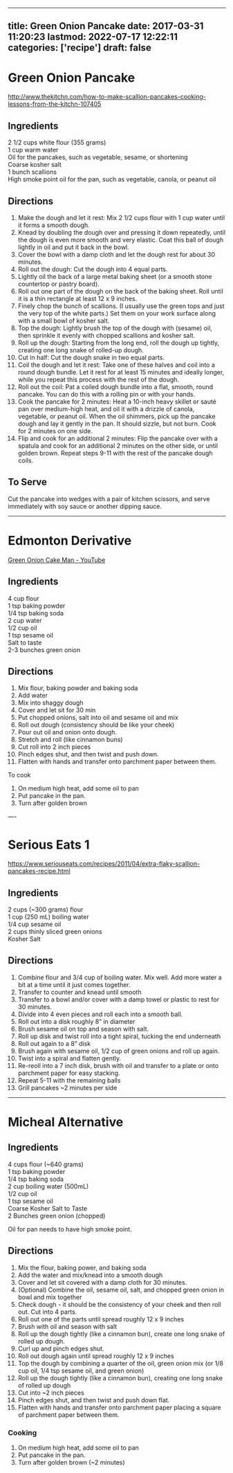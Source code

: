 
---
title: Green Onion Pancake
date: 2017-03-31 11:20:23
lastmod: 2022-07-17 12:22:11
categories: ['recipe']
draft: false
---


# Green Onion Pancake
http://www.thekitchn.com/how-to-make-scallion-pancakes-cooking-lessons-from-the-kitchn-107405

## Ingredients
2 1/2 cups white flour (355 grams)  
1 cup warm water  
Oil for the pancakes, such as vegetable, sesame, or shortening  
Coarse kosher salt  
1 bunch scallions  
High smoke point oil for the pan, such as vegetable, canola, or peanut oil

## Directions
1. Make the dough and let it rest: Mix 2 1/2 cups flour with 1 cup water until it forms a smooth dough. 
2. Knead by doubling the dough over and pressing it down repeatedly, until the dough is even more smooth and very elastic. Coat this ball of dough lightly in oil and put it back in the bowl. 
3. Cover the bowl with a damp cloth and let the dough rest for about 30 minutes.
4. Roll out the dough: Cut the dough into 4 equal parts.
5. Lightly oil the back of a large metal baking sheet (or a smooth stone countertop or pastry board).
6. Roll out one part of the dough on the back of the baking sheet. Roll until it is a thin rectangle at least 12 x 9 inches.
7. Finely chop the bunch of scallions. (I usually use the green tops and just the very top of the white parts.) Set them on your work surface along with a small bowl of kosher salt.
8. Top the dough: Lightly brush the top of the dough with (sesame) oil, then sprinkle it evenly with chopped scallions and kosher salt.
9. Roll up the dough: Starting from the long end, roll the dough up tightly, creating one long snake of rolled-up dough.
10. Cut in half: Cut the dough snake in two equal parts.
11. Coil the dough and let it rest: Take one of these halves and coil into a round dough bundle. Let it rest for at least 15 minutes and ideally longer, while you repeat this process with the rest of the dough.
12. Roll out the coil: Pat a coiled dough bundle into a flat, smooth, round pancake. You can do this with a rolling pin or with your hands.
13. Cook the pancake for 2 minutes: Heat a 10-inch heavy skillet or sauté pan over medium-high heat, and oil it with a drizzle of canola, vegetable, or peanut oil. When the oil shimmers, pick up the pancake dough and lay it gently in the pan. It should sizzle, but not burn. Cook for 2 minutes on one side.
14. Flip and cook for an additional 2 minutes: Flip the pancake over with a spatula and cook for an additional 2 minutes on the other side, or until golden brown. Repeat steps 9-11 with the rest of the pancake dough coils.

## To Serve

Cut the pancake into wedges with a pair of kitchen scissors, and serve immediately with soy sauce or another dipping sauce.

---

# Edmonton Derivative
[Green Onion Cake Man - YouTube](https://www.youtube.com/watch?v=D3FTJESc1GY)

## Ingredients
4 cup flour  
1 tsp baking powder  
1/4 tsp baking soda  
2 cup water  
1/2 cup oil  
1 tsp sesame oil  
Salt to taste  
2-3 bunches green onion

## Directions
1. Mix flour, baking powder and baking soda
2. Add water
3. Mix into shaggy dough
4. Cover and let sit for 30 min
5. Put chopped onions, salt into oil and sesame oil and mix
6. Roll out dough (consistency should be like your cheek)
7. Pour out oil and onion onto dough.
8. Stretch and roll (like cinnamon buns)
9. Cut roll into 2 inch pieces
10. Pinch edges shut, and then twist and push down.
11. Flatten with hands and transfer onto parchment paper between them.

To cook
1. On medium high heat, add some oil to pan
2. Put pancake in the pan.
3. Turn after golden brown

—-

# Serious Eats 1
https://www.seriouseats.com/recipes/2011/04/extra-flaky-scallion-pancakes-recipe.html

## Ingredients
2 cups (~300 grams) flour  
1 cup (250 mL) boiling water  
1/4 cup sesame oil  
2 cups thinly sliced green onions  
Kosher Salt

## Directions
1. Combine flour and 3/4 cup of boiling water. Mix well. Add more water a bit at a time until it just comes together.
2. Transfer to counter and knead until smooth
3. Transfer to a bowl and/or cover with a damp towel or plastic to rest for 30 minutes.
4. Divide into 4 even pieces and roll each into a smooth ball.
5. Roll out into a disk roughly 8” in diameter
6. Brush sesame oil on top and season with salt.
7. Roll up disk and twist roll into a tight spiral, tucking the end underneath
8. Roll out again to a 8” disk
9. Brush again with sesame oil, 1/2 cup of green onions and roll up again.
10. Twist into a spiral and flatten gently.
11. Re-reoll into a 7 inch disk, brush with oil and transfer to a plate or onto parchment paper for easy stacking.
12. Repeat 5-11 with the remaining balls
13. Grill pancakes ~2 minutes per side

----

# Micheal Alternative
## Ingredients
4 cups flour (~640 grams)  
1 tsp baking powder  
1/4 tsp baking soda  
2 cup boiling water (500mL)  
1/2 cup oil  
1 tsp sesame oil  
Coarse Kosher Salt to Taste  
2 Bunches green onion (chopped)

Oil for pan needs to have high smoke point.

## Directions
1. Mix the flour, baking power, and baking soda
2. Add the water and mix/knead into a smooth dough
3. Cover and let sit covered with a damp cloth for 30 minutes.
4. (Optional) Combine the oil, sesame oil, salt, and chopped green onion in bowl and mix together
5. Check dough - it should be the consistency of your cheek and then roll out. Cut into 4 parts.
6. Roll out one of the parts until spread roughly 12 x 9 inches
7. Brush with oil and season with salt
8. Roll up the dough tightly (like a cinnamon bun), create one long snake of rolled up dough.
9. Curl up and pinch edges shut.
10. Roll out dough again until spread roughly 12 x 9 inches
11. Top the dough by combining a quarter of the oil, green onion mix (or 1/8 cup oil, 1/4 tsp sesame oil, and green onion)
12. Roll up the dough tightly (like a cinnamon bun), creating one long snake of rolled up dough
13. Cut into ~2 inch pieces
14. Pinch edges shut, and then twist and push down flat.
15. Flatten with hands and transfer onto parchment paper placing a square of parchment paper between them.

### Cooking
1. On medium high heat, add some oil to pan
2. Put pancake in the pan.
3. Turn after golden brown (~2 minutes)

<!-- #recipe #public -->

<!-- {BearID:EEFFF40C-65A6-454B-BA9C-5A4A652AF161-832-000131218C3908A1} -->
